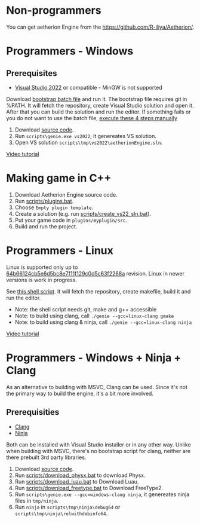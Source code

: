 # Non-programmers

You can get aetherion Engine from the https://github.com/R-iliya/Aetherion/.

# Programmers - Windows

## Prerequisites

* [Visual Studio 2022](https://www.visualstudio.com/en-us/downloads/download-visual-studio-vs.aspx) or compatible - MinGW is not supported

Download [bootstrap batch file](https://github.com/nem0/aetherionEngine/blob/master/scripts/bootstrap.bat) and run it. The bootstrap file requires git in %PATH. It will fetch the repository, create Visual Studio solution and open it. After that you can build the solution and run the editor. If something fails or you do not want to use the batch file, [execute these 4 steps manually](../scripts/bootstrap.bat)

1. Download [source code](https://github.com/nem0/aetherionengine).
2. Run `scripts\genie.exe vs2022`, it genereates VS solution.
3. Open VS solution `scripts\tmp\vs2022\aetherionEngine.sln`.

[Video tutorial](https://www.youtube.com/watch?v=OjQKTA5ia2U)

# Making game in C++

1. Download Aetherion Engine source code.
2. Run [scripts/plugins.bat](../scripts/plugins.bat).
3. Choose `Empty plugin template`.
4. Create a solution (e.g. run [scripts/create_vs22_sln.bat](../scripts/create_vs22_sln.bat)).
5. Put your game code in `plugins/myplugin/src`.
6. Build and run the project.


# Programmers - Linux

Linux is supported only up to [64b66124cb5e6d5bc8e7f11f129c0d5c63f2268a](https://github.com/nem0/aetherionEngine/commit/64b66124cb5e6d5bc8e7f11f129c0d5c63f2268a) revision. Linux in newer versions is work in progress.

See [this shell script](https://raw.githubusercontent.com/wiki/nem0/aetherionEngine/files/aetherion_bootstrap.sh). It will fetch the repository, create makefile, build it and run the editor.

* Note: the shell script needs git, make and g++ accessible
* Note: to build using clang, call `./genie --gcc=linux-clang gmake`
* Note: to build using clang & ninja, call `./genie --gcc=linux-clang ninja`

[Video tutorial](https://www.youtube.com/watch?v=ic5ejjY6wZs)

# Programmers - Windows + Ninja + Clang

As an alternative to building with MSVC, Clang can be used. Since it's not the primary way to build the engine, it's a bit more involved. 

## Prerequisities

* [Clang](https://clang.llvm.org/)
* [Ninja](https://ninja-build.org/)

Both can be installed with Visual Studio installer or in any other way. Unlike when building with MSVC, there's no bootstrap script for clang, neither are there prebuilt 3rd party libraries. 

1. Download [source code](https://github.com/R-iliya/Aetherion).
2. Run [scripts/download_physx.bat](../scripts/download_physx.bat) to download Physx.
3. Run [scripts/download_luau.bat](../scripts/download_luau.bat) to Download Luau.
4. Run [scripts/download_freetype.bat](../scripts/download_freetype.bat) to Download FreeType2.
5. Run `scripts\genie.exe --gcc=windows-clang ninja`, it genereates ninja files in `tmp/ninja`.
6. Run `ninja` in `scripts\tmp\ninja\debug64` or `scripts\tmp\ninja\relwithdebinfo64`.
